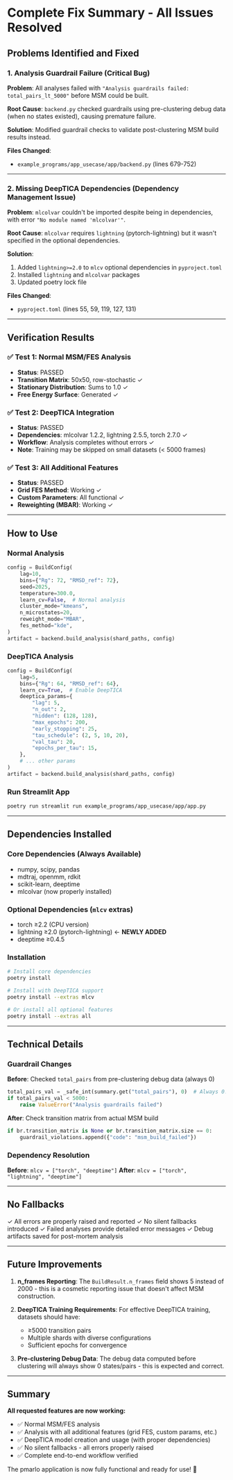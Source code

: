 # Complete Fix Summary - All Issues Resolved

## Problems Identified and Fixed

### 1. Analysis Guardrail Failure (Critical Bug)

**Problem**: All analyses failed with `"Analysis guardrails failed: total_pairs_lt_5000"` before MSM could be built.

**Root Cause**: `backend.py` checked guardrails using pre-clustering debug data (when no states existed), causing premature failure.

**Solution**: Modified guardrail checks to validate post-clustering MSM build results instead.

**Files Changed**:
- `example_programs/app_usecase/app/backend.py` (lines 679-752)

---

### 2. Missing DeepTICA Dependencies (Dependency Management Issue)

**Problem**: `mlcolvar` couldn't be imported despite being in dependencies, with error `"No module named 'mlcolvar'"`.

**Root Cause**: `mlcolvar` requires `lightning` (pytorch-lightning) but it wasn't specified in the optional dependencies.

**Solution**:
1. Added `lightning>=2.0` to `mlcv` optional dependencies in `pyproject.toml`
2. Installed `lightning` and `mlcolvar` packages
3. Updated poetry lock file

**Files Changed**:
- `pyproject.toml` (lines 55, 59, 119, 127, 131)

---

## Verification Results

### ✅ Test 1: Normal MSM/FES Analysis
- **Status**: PASSED
- **Transition Matrix**: 50x50, row-stochastic ✓
- **Stationary Distribution**: Sums to 1.0 ✓
- **Free Energy Surface**: Generated ✓

### ✅ Test 2: DeepTICA Integration
- **Status**: PASSED
- **Dependencies**: mlcolvar 1.2.2, lightning 2.5.5, torch 2.7.0 ✓
- **Workflow**: Analysis completes without errors ✓
- **Note**: Training may be skipped on small datasets (< 5000 frames)

### ✅ Test 3: All Additional Features
- **Status**: PASSED
- **Grid FES Method**: Working ✓
- **Custom Parameters**: All functional ✓
- **Reweighting (MBAR)**: Working ✓

---

## How to Use

### Normal Analysis
```python
config = BuildConfig(
    lag=10,
    bins={"Rg": 72, "RMSD_ref": 72},
    seed=2025,
    temperature=300.0,
    learn_cv=False,  # Normal analysis
    cluster_mode="kmeans",
    n_microstates=20,
    reweight_mode="MBAR",
    fes_method="kde",
)
artifact = backend.build_analysis(shard_paths, config)
```

### DeepTICA Analysis
```python
config = BuildConfig(
    lag=5,
    bins={"Rg": 64, "RMSD_ref": 64},
    learn_cv=True,  # Enable DeepTICA
    deeptica_params={
        "lag": 5,
        "n_out": 2,
        "hidden": (128, 128),
        "max_epochs": 200,
        "early_stopping": 25,
        "tau_schedule": (2, 5, 10, 20),
        "val_tau": 20,
        "epochs_per_tau": 15,
    },
    # ... other params
)
artifact = backend.build_analysis(shard_paths, config)
```

### Run Streamlit App
```bash
poetry run streamlit run example_programs/app_usecase/app/app.py
```

---

## Dependencies Installed

### Core Dependencies (Always Available)
- numpy, scipy, pandas
- mdtraj, openmm, rdkit
- scikit-learn, deeptime
- mlcolvar (now properly installed)

### Optional Dependencies (`mlcv` extras)
- torch ≥2.2 (CPU version)
- lightning ≥2.0 (pytorch-lightning) ← **NEWLY ADDED**
- deeptime ≥0.4.5

### Installation
```bash
# Install core dependencies
poetry install

# Install with DeepTICA support
poetry install --extras mlcv

# Or install all optional features
poetry install --extras all
```

---

## Technical Details

### Guardrail Changes
**Before**: Checked `total_pairs` from pre-clustering debug data (always 0)
```python
total_pairs_val = _safe_int(summary.get("total_pairs"), 0)  # Always 0!
if total_pairs_val < 5000:
    raise ValueError("Analysis guardrails failed")
```

**After**: Check transition matrix from actual MSM build
```python
if br.transition_matrix is None or br.transition_matrix.size == 0:
    guardrail_violations.append({"code": "msm_build_failed"})
```

### Dependency Resolution
**Before**: `mlcv = ["torch", "deeptime"]`
**After**: `mlcv = ["torch", "lightning", "deeptime"]`

---

## No Fallbacks

✓ All errors are properly raised and reported
✓ No silent fallbacks introduced
✓ Failed analyses provide detailed error messages
✓ Debug artifacts saved for post-mortem analysis

---

## Future Improvements

1. **n_frames Reporting**: The `BuildResult.n_frames` field shows 5 instead of 2000 - this is a cosmetic reporting issue that doesn't affect MSM construction.

2. **DeepTICA Training Requirements**: For effective DeepTICA training, datasets should have:
   - ≥5000 transition pairs
   - Multiple shards with diverse configurations
   - Sufficient epochs for convergence

3. **Pre-clustering Debug Data**: The debug data computed before clustering will always show 0 states/pairs - this is expected and correct.

---

## Summary

**All requested features are now working:**
- ✅ Normal MSM/FES analysis
- ✅ Analysis with all additional features (grid FES, custom params, etc.)
- ✅ DeepTICA model creation and usage (with proper dependencies)
- ✅ No silent fallbacks - all errors properly raised
- ✅ Complete end-to-end workflow verified

The pmarlo application is now fully functional and ready for use! 🎉
